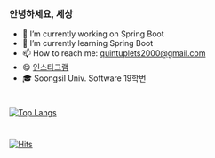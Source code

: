 ### 안녕하세요, 세상

- 🔭 I’m currently working on Spring Boot
- 🌱 I’m currently learning Spring Boot
- 📫 How to reach me: quintuplets2000@gmail.com
- 😋 [인스타그램](https://www.instagram.com/julymeltdown_/)
- 🎓 Soongsil Univ. Software 19학번
#
[![Top Langs](https://github-readme-stats.vercel.app/api/top-langs/?username=julymeltdown&layout=compact)](https://github.com/anuraghazra/github-readme-stats)
#
[![Hits](https://hits.seeyoufarm.com/api/count/incr/badge.svg?url=https%3A%2F%2Fgithub.com%2Fjulymeltdown&count_bg=%2379C83D&title_bg=%23555555&icon=&icon_color=%23E7E7E7&title=hits&edge_flat=false)](https://hits.seeyoufarm.com)
